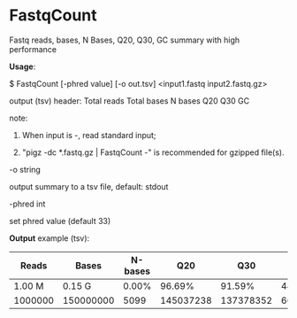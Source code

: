 # FastqCount

Fastq reads, bases, N Bases, Q20, Q30, GC summary with high performance

**Usage**:

  $ FastqCount  [-phred value]  [-o out.tsv]  <input1.fastq input2.fastq.gz>
  
  output (tsv) header: Total reads  Total bases  N bases  Q20  Q30  GC
  
  note:
  
  1. When input is -, read standard input;
    
  2. "pigz -dc *.fastq.gz | FastqCount -" is recommended for gzipped file(s).

  -o string
  
  output summary to a tsv file, default: stdout
  
  -phred int
  
  set phred value (default 33)

**Output** example (tsv):

| Reads | Bases | N-bases | Q20 | Q30 | GC |
| ----------- | ----------- | ------- | --- | --- | -- |
| 1.00 M | 0.15 G | 0.00% | 96.69% | 91.59% | 44.20% |
| 1000000 | 150000000 | 5099 | 145037238 | 137378352 | 66294072 |
